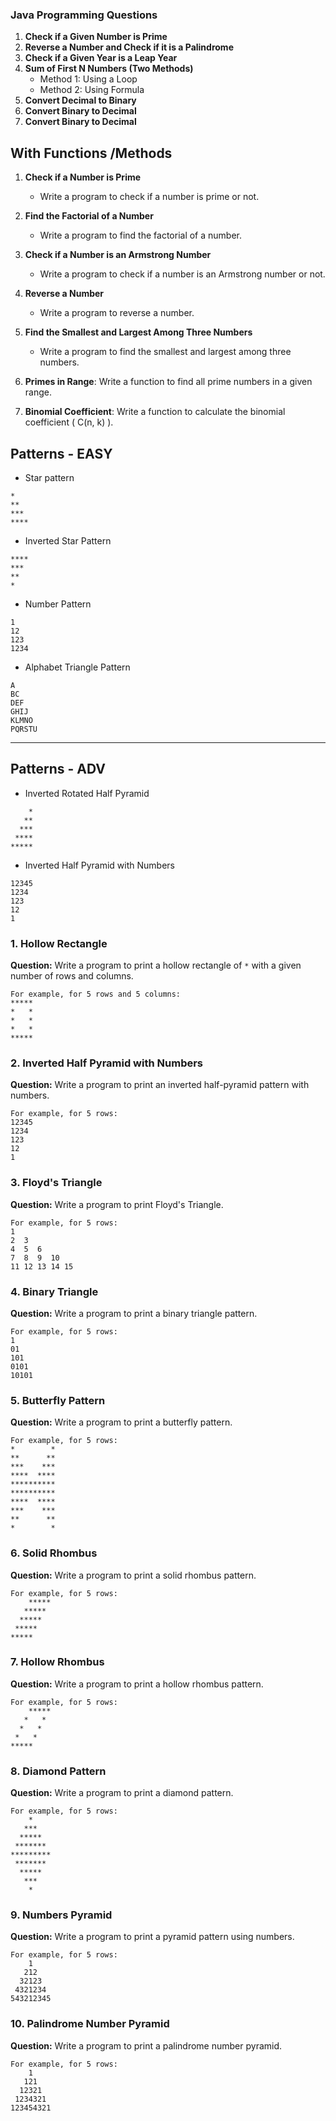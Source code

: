 
### Java Programming Questions

1. **Check if a Given Number is Prime**
2. **Reverse a Number and Check if it is a Palindrome**
3. **Check if a Given Year is a Leap Year**
4. **Sum of First N Numbers (Two Methods)**
    - Method 1: Using a Loop
    - Method 2: Using Formula
5. **Convert Decimal to Binary**
6. **Convert Binary to Decimal**
8. **Convert Binary to Decimal**

## With Functions /Methods 

1. **Check if a Number is Prime**
   - Write a program to check if a number is prime or not.

2. **Find the Factorial of a Number**
   - Write a program to find the factorial of a number.

3. **Check if a Number is an Armstrong Number**
   - Write a program to check if a number is an Armstrong number or not.

4. **Reverse a Number**
   - Write a program to reverse a number.

5. **Find the Smallest and Largest Among Three Numbers**
   - Write a program to find the smallest and largest among three numbers.

7. **Primes in Range**: Write a function to find all prime numbers in a given range.


8. **Binomial Coefficient**: Write a function to calculate the binomial coefficient \( C(n, k) \).




## Patterns - EASY

- Star pattern 
```
*
**
***
****
```

- Inverted Star Pattern
```
****
***
**
*
```

- Number Pattern
```
1
12
123
1234
```

- Alphabet Triangle Pattern
```
A
BC
DEF
GHIJ
KLMNO
PQRSTU
```
---

## Patterns - ADV


 - Inverted Rotated Half Pyramid

```plaintext
    *
   **
  ***
 ****
*****
```

 - Inverted Half Pyramid with Numbers

```plaintext
12345
1234
123
12
1
```


### 1. Hollow Rectangle
**Question:** Write a program to print a hollow rectangle of `*` with a given number of rows and columns.
```
For example, for 5 rows and 5 columns:
*****
*   *
*   *
*   *
*****
```

### 2. Inverted Half Pyramid with Numbers
**Question:** Write a program to print an inverted half-pyramid pattern with numbers.
```
For example, for 5 rows:
12345
1234
123
12
1
```

### 3. Floyd's Triangle
**Question:** Write a program to print Floyd's Triangle.
```
For example, for 5 rows:
1  
2  3  
4  5  6  
7  8  9  10  
11 12 13 14 15
```

### 4. Binary Triangle
**Question:** Write a program to print a binary triangle pattern.
```
For example, for 5 rows:
1
01
101
0101
10101
```

### 5. Butterfly Pattern
**Question:** Write a program to print a butterfly pattern.
```
For example, for 5 rows:
*        *
**      **
***    ***
****  ****
**********
**********
****  ****
***    ***
**      **
*        *
```

### 6. Solid Rhombus
**Question:** Write a program to print a solid rhombus pattern.
```
For example, for 5 rows:
    *****
   *****
  *****
 *****
*****
```

### 7. Hollow Rhombus
**Question:** Write a program to print a hollow rhombus pattern.
```
For example, for 5 rows:
    *****
   *   *
  *   *
 *   *
*****
```

### 8. Diamond Pattern
**Question:** Write a program to print a diamond pattern.
```
For example, for 5 rows:
    *
   ***
  *****
 *******
*********
 *******
  *****
   ***
    *
```

### 9. Numbers Pyramid
**Question:** Write a program to print a pyramid pattern using numbers.
```
For example, for 5 rows:
    1
   212
  32123
 4321234
543212345
```

### 10. Palindrome Number Pyramid
**Question:** Write a program to print a palindrome number pyramid.
```
For example, for 5 rows:
    1
   121
  12321
 1234321
123454321
```


